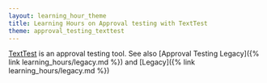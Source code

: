 ```yaml
---
layout: learning_hour_theme
title: Learning Hours on Approval testing with TextTest
theme: approval_testing_texttest
---
```


[TextTest](http://texttest.org) is an approval testing tool. See also [Approval Testing Legacy]({% link learning_hours/legacy.md %}) and [Legacy]({% link learning_hours/legacy.md %})